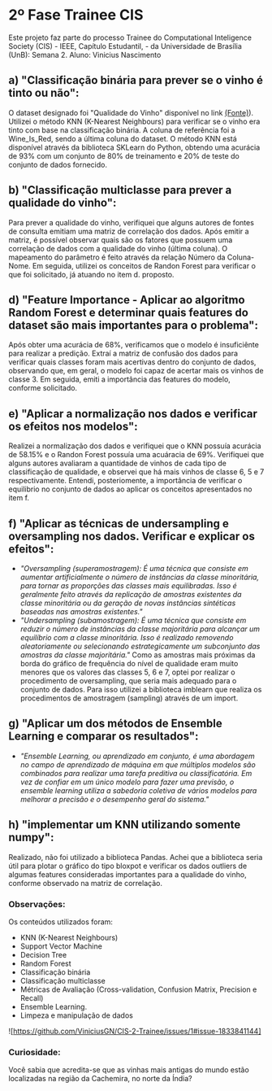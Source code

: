 # 2º Fase Trainee CIS
Este projeto faz parte do processo Trainee do Computational Inteligence Society (CIS) - IEEE, Capítulo Estudantil, - da Universidade de Brasília (UnB): Semana 2. Aluno: Vinicius Nascimento

## a) "Classificação binária para prever se o vinho é tinto ou não":
O dataset designado foi "Qualidade do Vinho" disponível no link [(Fonte)]([https://drive.google.com/file/d/14Y6ZJYI-sB_T9tHexlg2GCSfLCmC6eQE/view)). Utilizei o método KNN (K-Nearest Neighbours) para verificar se o vinho era tinto com base na classificação binária. A coluna de referência foi a Wine_Is_Red, sendo a última coluna do dataset. O método KNN está disponível através da biblioteca SKLearn do Python, obtendo uma acurácia de 93% com um conjunto de 80% de treinamento e 20% de teste do conjunto de dados fornecido.

## b) "Classificação multiclasse para prever a qualidade do vinho":
Para prever a qualidade do vinho, verifiquei que alguns autores de fontes de consulta emitiam uma matriz de correlação dos dados. Após emitir a matriz, é possível observar quais são os fatores que possuem uma correlação de dados com a qualidade do vinho (última coluna). O mapeamento do parâmetro é feito através da relação Número da Coluna-Nome.
Em seguida, utilizei os conceitos de Randon Forest para verificar o que foi solicitado, já atuando no item d. proposto.

## d) "Feature Importance - Aplicar ao algoritmo Random Forest e determinar quais features do dataset são mais importantes para o problema":
Após obter uma acurácia de 68%, verificamos que o modelo é insuficiênte para realizar a predição. Extraí a matriz de confusão dos dados para verificar quais classes foram mais acertivas dentro do conjunto de dados, observando que, em geral, o modelo foi capaz de acertar mais os vinhos de classe 3.
Em seguida, emiti a importância das features do modelo, conforme solicitado.

## e) "Aplicar a normalização nos dados e verificar os efeitos nos modelos":
Realizei a normalização dos dados e verifiquei que o KNN possuía acurácia de 58.15% e o Randon Forest possuía uma acuáracia de 69%. Verifiquei que alguns autores avaliaram a quantidade de vinhos de cada tipo de classificação de qualidade, e observei que há mais vinhos de classe 6, 5 e 7 respectivamente. Entendi, posteriomente, a importância de verificar o equilibrio no conjunto de dados ao aplicar os conceitos apresentados no item f. 

## f) "Aplicar as técnicas de undersampling e oversampling nos dados. Verificar e explicar os efeitos":
- _"Oversampling (superamostragem): É uma técnica que consiste em aumentar artificialmente o número de instâncias da classe minoritária, para tornar as proporções das classes mais equilibradas. Isso é geralmente feito através da replicação de amostras existentes da classe minoritária ou da geração de novas instâncias sintéticas baseadas nas amostras existentes."_
- _"Undersampling (subamostragem): É uma técnica que consiste em reduzir o número de instâncias da classe majoritária para alcançar um equilíbrio com a classe minoritária. Isso é realizado removendo aleatoriamente ou selecionando estrategicamente um subconjunto das amostras da classe majoritária."_
Como as amostras mais próximas da borda do gráfico de frequência do nível de qualidade eram muito menores que os valores das classes 5, 6 e 7, optei por realizar o procedimento de oversampling, que seria mais adequado para o conjunto de dados. Para isso utilizei a biblioteca imblearn que realiza os procedimentos de amostragem (sampling) através de um import.

## g) "Aplicar um dos métodos de Ensemble Learning e comparar os resultados":
- _"Ensemble Learning, ou aprendizado em conjunto, é uma abordagem no campo de aprendizado de máquina em que múltiplos modelos são combinados para realizar uma tarefa preditiva ou classificatória. Em vez de confiar em um único modelo para fazer uma previsão, o ensemble learning utiliza a sabedoria coletiva de vários modelos para melhorar a precisão e o desempenho geral do sistema."_

## h) "implementar um KNN utilizando somente numpy":
Realizado, não foi utilizado a biblioteca Pandas. Achei que a biblioteca seria útil para plotar o gráfico do tipo bloxpot e verificar os dados outliers de algumas features consideradas importantes para a qualidade do vinho, conforme observado na matriz de correlação.

### Observações:
Os conteúdos utilizados foram:
- KNN (K-Nearest Neighbours)
- Support Vector Machine
- Decision Tree
- Random Forest
- Classificação binária
- Classificação multiclasse
- Métricas de Avaliação (Cross-validation, Confusion Matrix, Precision e Recall)
- Ensemble Learning.
- Limpeza e manipulação de dados

![https://github.com/ViniciusGN/CIS-2-Trainee/issues/1#issue-1833841144]

### Curiosidade: 
Você sabia que acredita-se que as vinhas mais antigas do mundo estão localizadas na região da Cachemira, no norte da Índia?
